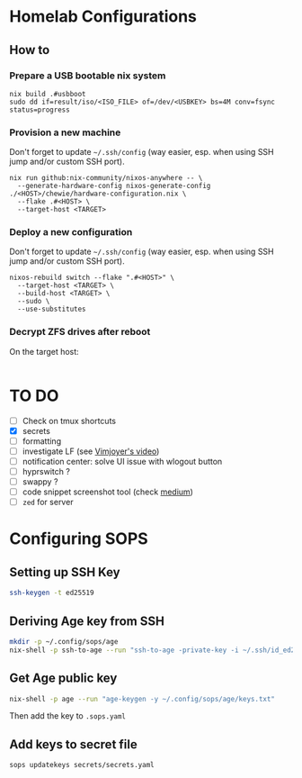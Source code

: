 # Homelab Configurations

## How to

### Prepare a USB bootable nix system

```
nix build .#usbboot
sudo dd if=result/iso/<ISO_FILE> of=/dev/<USBKEY> bs=4M conv=fsync status=progress
```

### Provision a new machine
Don't forget to update `~/.ssh/config` (way easier, esp. when
using SSH jump and/or custom SSH port).

```shell
nix run github:nix-community/nixos-anywhere -- \
  --generate-hardware-config nixos-generate-config ./<HOST>/chewie/hardware-configuration.nix \
  --flake .#<HOST> \
  --target-host <TARGET>
```

### Deploy a new configuration
Don't forget to update `~/.ssh/config` (way easier, esp. when
using SSH jump and/or custom SSH port).

```
nixos-rebuild switch --flake ".#<HOST>" \
  --target-host <TARGET> \
  --build-host <TARGET> \
  --sudo \
  --use-substitutes
```

### Decrypt ZFS drives after reboot

On the target host:
```

```

# TO DO
- [ ] Check on tmux shortcuts
- [x] secrets
- [ ] formatting
- [ ] investigate LF (see [Vimjoyer's video](https://www.youtube.com/watch?v=z8y_qRUYEWU))
- [ ] notification center: solve UI issue with wlogout button
- [ ] hyprswitch ?
- [ ] swappy ?
- [ ] code snippet screenshot tool (check [medium](https://medium.com/sysf/taking-easy-screenshots-of-your-code-with-this-awesome-cli-tool-bcc43aec653a))
- [ ] `zed` for server

# Configuring SOPS

## Setting up SSH Key

```bash
ssh-keygen -t ed25519
```

## Deriving Age key from SSH

```bash
mkdir -p ~/.config/sops/age
nix-shell -p ssh-to-age --run "ssh-to-age -private-key -i ~/.ssh/id_ed25519 > ~/.config/sops/age/keys.txt"
```

## Get Age public key

```bash
nix-shell -p age --run "age-keygen -y ~/.config/sops/age/keys.txt"
```

Then add the key to `.sops.yaml`

## Add keys to secret file

```bash
sops updatekeys secrets/secrets.yaml
```
